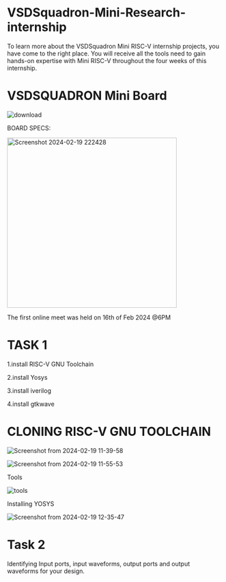 # VSDSquadron-Mini-Research- internship
To learn more about the VSDSquadron Mini RISC-V internship projects, you have come to the right place. You will receive all the tools need to gain hands-on expertise with Mini RISC-V throughout the four weeks of this internship. 
# VSDSQUADRON Mini Board
![download](https://github.com/Cjkiran/VSDSquadron-Mini-Research-/assets/123364901/0a8e7a8c-3680-4139-9668-1d09c3c6b431)

BOARD SPECS:

<img width="397" alt="Screenshot 2024-02-19 222428" src="https://github.com/Cjkiran/VSDSquadron-Mini-Research-/assets/123364901/f02604f0-daaa-4ea7-8fc5-f17dc1b2907a">

The first online meet was held on 16th of Feb 2024 @6PM

# TASK 1

1.install RISC-V GNU Toolchain

2.install Yosys

3.install iverilog

4.install gtkwave

# CLONING RISC-V GNU TOOLCHAIN

![Screenshot from 2024-02-19 11-39-58](https://github.com/Cjkiran/VSDSquadron-Mini-Research-/assets/123364901/3f1fa709-894a-4a25-9497-a5104b071cd4)

![Screenshot from 2024-02-19 11-55-53](https://github.com/Cjkiran/VSDSquadron-Mini-Research-/assets/123364901/7d2b2de9-23a6-41f6-bb27-bf53b2dcb451)

Tools 

![tools](https://github.com/Cjkiran/VSDSquadron-Mini-Research-/assets/123364901/3622bec7-5884-4f6b-be38-43759cc7de50)

Installing YOSYS

![Screenshot from 2024-02-19 12-35-47](https://github.com/Cjkiran/VSDSquadron-Mini-Research-/assets/123364901/e3253415-f8fa-4de3-9700-184827460a80)

# Task 2
Identifying Input ports, input waveforms, output ports and output waveforms for your design.





















  

  









